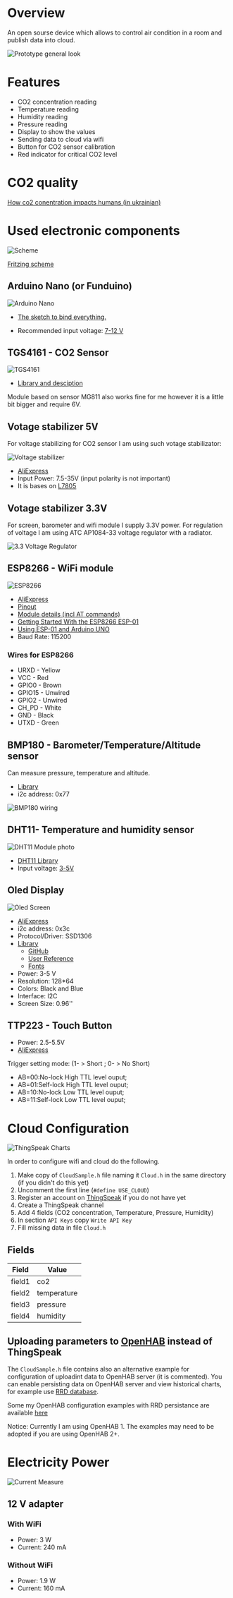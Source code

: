 # Overview

An open sourse device which allows to control air condition in a room and publish data into cloud.

![Prototype general look](Images/Prototype.jpg|width=200)

# Features

 * CO2 concentration reading
 * Temperature reading
 * Humidity reading
 * Pressure reading
 * Display to show the values
 * Sending data to cloud via wifi
 * Button for CO2 sensor calibration
 * Red indicator for critical CO2 level

# CO2 quality
[How co2 conentration impacts humans (in ukrainian)](https://docs.google.com/document/d/1l87kJx1lqZpuicVIvCt-TA4aJeTVuhVo9qCxow-L0lQ/edit?usp=sharing)

# Used electronic components

![Scheme](Images/Airok_schem.png|width=200)

[Fritzing scheme](Docs/Airok.fzz)

## Arduino Nano (or Funduino)

![Arduino Nano](Images/nano.jpg|width=200)

 * [The sketch to bind everything.](Firmwares/AirOk/AirOk.ino)

 * Recommended input voltage: [7-12 V](https://www.arduino.cc/en/Main/ArduinoBoardNano)

## TGS4161 - CO2 Sensor

![TGS4161](Images/Tgs4161.jpg|width=200)

  * [Library and desciption](https://github.com/solvek/CO2Sensor)

  Module based on sensor MG811 also works fine for me however it is a little bit bigger and require 6V.

## Votage stabilizer 5V

For voltage stabilizing for CO2 sensor I am using such votage stabilizator:

![Voltage stabilizer](Images/Voltage.jpg)

 * [AliExpress](https://www.aliexpress.com/item/LM7805-L7805-3-Terminals-Voltage-Stabilizer-Regulator-Power-Supply-7-5-35V-to-5V/32692400880.html?spm=2114.13010608.0.99.jZrgkR)
 * Input Power: 7.5-35V (input polarity is not important)
 * It is bases on [L7805](Images/l7805.png)

 ## Votage stabilizer 3.3V

For screen, barometer and wifi module I supply 3.3V power. For regulation of voltage I am using ATC AP1084-33 voltage regulator with a radiator.

![3.3 Voltage Regulator](Images/AP1084-33.png|width=200)

##  ESP8266 - WiFi module

![ESP8266](Images/ESP8266-2.jpg|width=200)

 * [AliExpress](https://www.aliexpress.com/item/ESP8266-Serial-Wireless-WIFI-Module-Transceiver-Send-Receive-LWIP-AP-STA/32229052791.html?spm=2114.13010608.0.90.mKvlhC)
 * [Pinout](Images/esp8266/ESP8266-Serial-Wireless-WIFI-Module-Transceiver-Send--Receive-Module.jpg)
 * [Module details (incl AT commands)](https://www.itead.cc/wiki/ESP8266_Serial_WIFI_Module)
 * [Getting Started With the ESP8266 ESP-01](http://www.instructables.com/id/Getting-Started-With-the-ESP8266-ESP-01/?ALLSTEPS)
 * [Using ESP-01 and Arduino UNO](http://www.instructables.com/id/Using-ESP-01-and-Arduino-UNO/?ALLSTEPS)
 * Baud Rate: 115200

### Wires for ESP8266

 * URXD - Yellow
 * VCC - Red
 * GPIO0 - Brown
 * GPIO15 - Unwired
 * GPIO2 - Unwired
 * CH_PD - White
 * GND - Black
 * UTXD - Green

## BMP180 - Barometer/Temperature/Altitude sensor

Can measure pressure, temperature and altitude.

* [Library](https://github.com/sparkfun/BMP180_Breakout_Arduino_Library)
* i2c address: 0x77

![BMP180 wiring](Images/bmp180_schem.png|width=200)

## DHT11- Temperature and humidity sensor

![DHT11 Module photo](Images/weather_dhtwiring.gif|width=200)

* [DHT11 Library](https://github.com/adafruit/DHT-sensor-library)
* Input voltage: [3-5V](https://www.adafruit.com/product/386)

## Oled Display

![Oled Screen](Images/Oled.jpg|width=200)

* [AliExpress](https://www.aliexpress.com/item/Free-shipping-1Pcs-128X64-Blue-OLED-LCD-LED-Display-Module-For-Arduino-0-96-I2C-IIC/32658340632.html?spm=2114.13010608.0.65.Ul6GyN)
* i2c address: 0x3c
* Protocol/Driver: SSD1306
* [Library](https://www.tindie.com/products/upgradeindustries/128x64-blue-i2c-oled-display-096-inch/)
  - [GitHub](https://github.com/olikraus/u8glib)
  - [User Reference](https://github.com/olikraus/u8glib/wiki/userreference)
  - [Fonts](https://github.com/olikraus/u8glib/wiki/fontgroup)
* Power: 3-5 V
* Resolution: 128*64
* Colors: Black and Blue
* Interface: I2C
* Screen Size: 0.96''

## TTP223 - Touch Button

  * Power: 2.5-5.5V
  * [AliExpress](https://www.aliexpress.com/item/10Pcs-TTP223-Touch-Key-Module-Self-Locking-No-Locking-Capacitive-Switches-Single-Road-Reconstruction-Module/32597879639.html?spm=2114.13010608.0.106.uBkkVb)

Trigger setting mode: (1- > Short ; 0- > No Short)

 * AB=00:No-lock High TTL level ouput;
 * AB=01:Self-lock High TTL level ouput;
 * AB=10:No-lock Low TTL level ouput;
 * AB=11:Self-lock Low TTL level ouput;

# Cloud Configuration

![ThingSpeak Charts](Images/ThingSpeakAirok.png|width=200)

In order to configure wifi and cloud do the following.

 1. Make copy of `CloudSample.h` file naming it `Cloud.h` in the same directory (if you didn't do this yet)
 2. Uncomment the first line (`#define USE_CLOUD`)
 3. Register an account on [ThingSpeak](thingspeak.com) if you do not have yet
 4. Create a ThingSpeak channel
 5. Add 4 fields (CO2 concentration, Temperature, Pressure, Humidity)
 6. In section `API Keys` copy `Write API Key`
 7. Fill missing data in file `Cloud.h`

 ## Fields

|Field|Value|
|------|--------|
|field1|co2|
|field2|temperature|
|field3|pressure|
|field4|humidity|

## Uploading parameters to [OpenHAB](http://openhab.org) instead of ThingSpeak

The `CloudSample.h` file contains also an alternative example for configuration of uploadint data to OpenHAB server (it is commented). You can enable persisting data on OpenHAB server and view historical charts, for example use [RRD database](https://github.com/openhab/openhab/wiki/rrd4j-Persistence).

Some my OpenHAB configuration examples with RRD persistance are available [here](https://github.com/solvek/electronics/tree/master/meteostation3)

Notice: Currently I am using OpenHAB 1. The examples may need to be adopted if you are using OpenHAB 2+.

# Electricity Power

![Current Measure](Images/Current.jpg|width=200)

## 12 V adapter

### With WiFi

 * Power: 3 W
 * Current: 240 mA

### Without WiFi

 * Power: 1.9 W
 * Current: 160 mA
